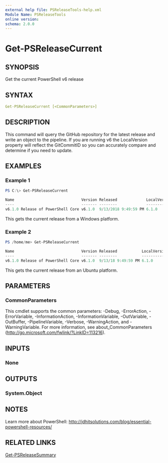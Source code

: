 ```yaml
---
external help file: PSReleaseTools-help.xml
Module Name: PSReleaseTools
online version:
schema: 2.0.0
---
```


# Get-PSReleaseCurrent

## SYNOPSIS

Get the current PowerShell v6 release

## SYNTAX

```yaml
Get-PSReleaseCurrent [<CommonParameters>]
```

## DESCRIPTION

This command will query the GitHub repository for the latest release and write an object to the pipeline. If you are running v6 the LocalVersion property will reflect the GitCommitID so you can accurately compare and determine if you need to update.

## EXAMPLES

### Example 1

```powershell
PS C:\> Get-PSReleaseCurrent

Name                              Version Released             LocalVersion
----                              ------- --------             ------------
v6.1.0 Release of PowerShell Core v6.1.0  9/13/2018 9:49:59 PM 6.1.0
```

This gets the current release from a Windows platform.

### Example 2

```powershell
PS /home/me> Get-PSReleaseCurrent

Name                              Version Released           LocalVersion
----                              ------- --------           ------------
v6.1.0 Release of PowerShell Core v6.1.0  9/13/18 9:49:59 PM 6.1.0
```

This gets the current release from an Ubuntu platform.

## PARAMETERS

### CommonParameters

This cmdlet supports the common parameters: -Debug, -ErrorAction, -ErrorVariable, -InformationAction, -InformationVariable, -OutVariable, -OutBuffer, -PipelineVariable, -Verbose, -WarningAction, and -WarningVariable. For more information, see about_CommonParameters (http://go.microsoft.com/fwlink/?LinkID=113216).

## INPUTS

### None

## OUTPUTS

### System.Object

## NOTES

Learn more about PowerShell: http://jdhitsolutions.com/blog/essential-powershell-resources/

## RELATED LINKS

[Get-PSReleaseSummary]()